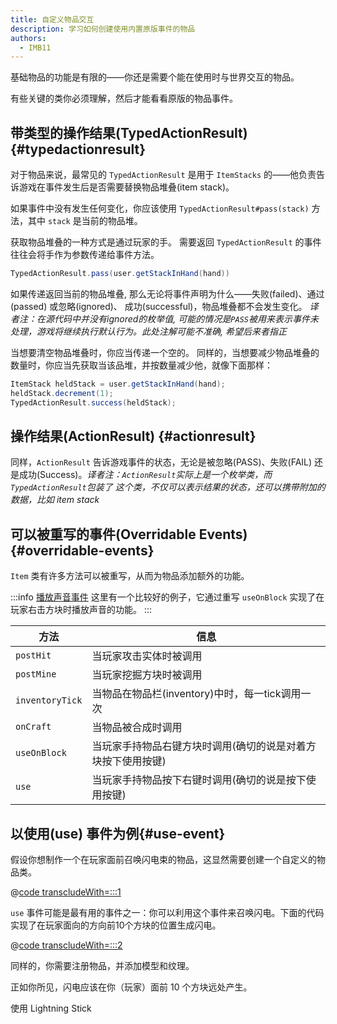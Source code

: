 ```yaml
---
title: 自定义物品交互
description: 学习如何创建使用内置原版事件的物品
authors:
  - IMB11
---
```


基础物品的功能是有限的——你还是需要个能在使用时与世界交互的物品。

有些关键的类你必须理解，然后才能看看原版的物品事件。

## 带类型的操作结果(TypedActionResult) {#typedactionresult}

对于物品来说，最常见的 `TypedActionResult` 是用于 `ItemStacks` 的——他负责告诉游戏在事件发生后是否需要替换物品堆叠(item stack)。

如果事件中没有发生任何变化，你应该使用 `TypedActionResult#pass(stack)` 方法，其中 `stack` 是当前的物品堆。

获取物品堆叠的一种方式是通过玩家的手。 需要返回 `TypedActionResult` 的事件往往会将手作为参数传递给事件方法。

```java
TypedActionResult.pass(user.getStackInHand(hand))
```

如果传递返回当前的物品堆叠, 那么无论将事件声明为什么——失败(failed)、通过(passed) 或忽略(ignored)、 成功(successful)，物品堆叠都不会发生变化。 _译者注：在源代码中并没有ignored的枚举值, 可能的情况是`PASS`被用来表示事件未处理，游戏将继续执行默认行为。此处注解可能不准确, 希望后来者指正_

当想要清空物品堆叠时，你应当传递一个空的。 同样的，当想要减少物品堆叠的数量时，你应当先获取当该品堆，并按数量减少他，就像下面那样：

```java
ItemStack heldStack = user.getStackInHand(hand);
heldStack.decrement(1);
TypedActionResult.success(heldStack);
```

## 操作结果(ActionResult) {#actionresult}

同样，`ActionResult` 告诉游戏事件的状态，无论是被忽略(PASS)、失败(FAIL) 还是成功(Success)。_译者注：`ActionResult`实际上是一个枚举类，而`TypedActionResult`包装了 这个类，不仅可以表示结果的状态，还可以携带附加的数据，比如 item stack_

## 可以被重写的事件(Overridable Events) {#overridable-events}

`Item` 类有许多方法可以被重写，从而为物品添加额外的功能。

:::info
[播放声音事件](../sounds/using-sounds) 这里有一个比较好的例子，它通过重写 `useOnBlock` 实现了在玩家右击方块时播放声音的功能。
:::

| 方法              | 信息                                                 |
| --------------- | -------------------------------------------------- |
| `postHit`       | 当玩家攻击实体时被调用                                        |
| `postMine`      | 当玩家挖掘方块时被调用                                        |
| `inventoryTick` | 当物品在物品栏(inventory)中时，每一tick调用一次 |
| `onCraft`       | 当物品被合成时调用                                          |
| `useOnBlock`    | 当玩家手持物品右键方块时调用(确切的说是对着方块按下使用按键) |
| `use`           | 当玩家手持物品按下右键时调用(确切的说是按下使用按键)     |

## 以使用(use) 事件为例{#use-event}

假设你想制作一个在玩家面前召唤闪电束的物品，这显然需要创建一个自定义的物品类。

@[code transcludeWith=:::1](@/reference/latest/src/main/java/com/example/docs/item/custom/LightningStick.java)

`use` 事件可能是最有用的事件之一：你可以利用这个事件来召唤闪电。下面的代码实现了在玩家面向的方向前10个方块的位置生成闪电。

@[code transcludeWith=:::2](@/reference/latest/src/main/java/com/example/docs/item/custom/LightningStick.java)

同样的，你需要注册物品，并添加模型和纹理。

正如你所见，闪电应该在你（玩家）面前 10 个方块远处产生。

<VideoPlayer src="/assets/develop/items/custom_items_0.webm">使用 Lightning Stick</VideoPlayer>
